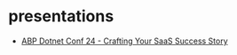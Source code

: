 # presentations

- [ABP Dotnet Conf 24 - Crafting Your SaaS Success Story](./abp-conf-24-saas/README.md)